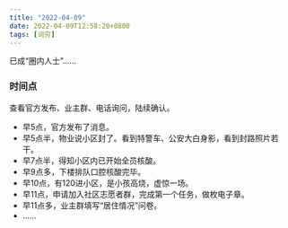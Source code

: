 ```yaml
---
title: "2022-04-09"
date: 2022-04-09T12:58:20+0800
tags: [词穷]
---
```


已成“圈内人士”…… 

<!--more-->
### 时间点

查看官方发布、业主群、电话询问，陆续确认。

- 早5点，官方发布了消息。
- 早5点半，物业说小区封了。看到特警车、公安大白身影，看到封路照片若干。
- 早7点半，得知小区内已开始全员核酸。
- 早9点多，下楼排队口腔核酸完毕。
- 早10点，有120进小区，是小孩高烧，虚惊一场。
- 早11点，申请加入社区志愿者群，完成第一个任务，做枚电子章。
- 早11点多，业主群填写“居住情况”问卷。
- ……